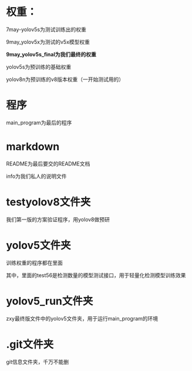 # 权重：

7may-yolov5s为测试训练出的权重

9may_yolov5x为测试的v5x模型权重

**9may_yolov5s_final为我们最终的权重**

yolov5s为预训练的基础权重

yolov8n为预训练的v8版本权重（一开始测试用的）

# 程序

main_program为最后的程序

# markdown

README为最后要交的README文档

info为我们私人的说明文件

# testyolov8文件夹

我们第一版的方案验证程序，用yolov8做预研

# yolov5文件夹

训练权重的程序都在里面

其中，里面的test56是检测数量的模型测试接口，用于轻量化检测模型训练效果

# yolov5_run文件夹

zxy最终版文件中的yolov5文件夹，用于运行main_program的环境

# .git文件夹

git信息文件夹，千万不能删